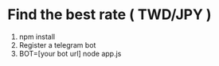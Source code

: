 # Find the best rate ( TWD/JPY )

1. npm install
2. Register a telegram bot
3. BOT=[your bot url] node app.js
